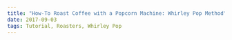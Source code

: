 ```yaml
---
title: "How-To Roast Coffee with a Popcorn Machine: Whirley Pop Method"
date: 2017-09-03
tags: Tutorial, Roasters, Whirley Pop
---
```

